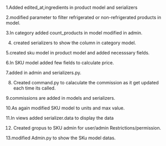 1.Added edited_at,ingredients in product model and serializers

2.modified parameter to filter refrigerated or non-refrigerated products in model.

3.In category added count_products in model modified in admin.

4. created serializers to show the column in category model.

5.created sku model in product model and added necesssary fields.

6.In SKU model added few fields to calculate price.

7.added in admin and serializers.py.

8. Created command.py to calaculate the commission as it get updated each time its called.

9.commissions are added in models and serializers.

10.As again modified SKU model to units and max value.

11.In views added serializer.data to display the data 

12. Created gropus to SKU admin for user/admin Restrictions/permission.

13.modified Admin.py to show the SKu model datas.